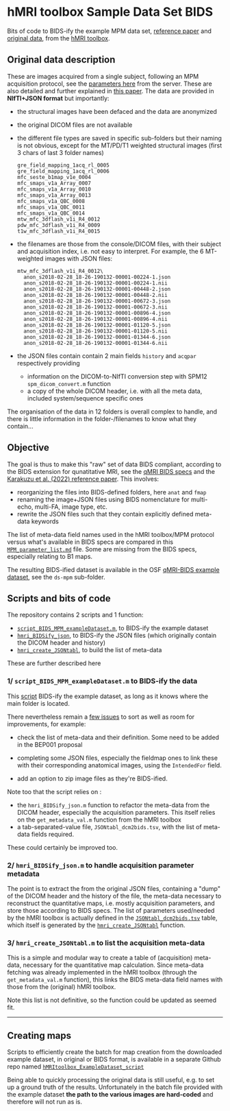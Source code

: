 # hMRI toolbox Sample Data Set BIDS
Bits of code to BIDS-ify the example MPM data set, [reference paper](https://doi.org/10.1016/j.dib.2019.104132) and [original data](https://owncloud.gwdg.de/index.php/s/iv2TOQwGy4FGDDZ), from the [hMRI toolbox](https://hmri.info/).

## Original data description

These are images acquired from a single subject, following an MPM acquisition protocol, see the [parameters here](https://owncloud.gwdg.de/index.php/s/iv2TOQwGy4FGDDZ/download?path=%2F&files=hmri_sample_dataset_protocol_800um_64ch.pdf) from the server. These are also detailed and further explained in [this paper](https://doi.org/10.1016/j.dib.2019.104132). The data are provided in **NIfTI+JSON format** but importantly:

- the structural images have been defaced and the data are anonymized

- the original DICOM files are not available

- the different file types are saved in specific sub-folders but their naming is not obvious, except for the MT/PD/T1 weighted structural images (first 3 chars of last 3 folder names)

  ```
  gre_field_mapping_1acq_rl_0005
  gre_field_mapping_1acq_rl_0006
  mfc_seste_b1map_v1e_0004      
  mfc_smaps_v1a_Array_0007      
  mfc_smaps_v1a_Array_0010      
  mfc_smaps_v1a_Array_0013      
  mfc_smaps_v1a_QBC_0008        
  mfc_smaps_v1a_QBC_0011        
  mfc_smaps_v1a_QBC_0014        
  mtw_mfc_3dflash_v1i_R4_0012   
  pdw_mfc_3dflash_v1i_R4_0009               
  t1w_mfc_3dflash_v1i_R4_0015   
  ```

- the filenames are those from the console/DICOM files, with their subject and acquisition index, i.e. not easy to interpret. For example, the 6 MT-weighted images with JSON files:

  ```
  mtw_mfc_3dflash_v1i_R4_0012\
  	anon_s2018-02-28_18-26-190132-00001-00224-1.json
  	anon_s2018-02-28_18-26-190132-00001-00224-1.nii 
  	anon_s2018-02-28_18-26-190132-00001-00448-2.json
  	anon_s2018-02-28_18-26-190132-00001-00448-2.nii 
  	anon_s2018-02-28_18-26-190132-00001-00672-3.json
  	anon_s2018-02-28_18-26-190132-00001-00672-3.nii 
  	anon_s2018-02-28_18-26-190132-00001-00896-4.json
  	anon_s2018-02-28_18-26-190132-00001-00896-4.nii 
  	anon_s2018-02-28_18-26-190132-00001-01120-5.json
  	anon_s2018-02-28_18-26-190132-00001-01120-5.nii 
  	anon_s2018-02-28_18-26-190132-00001-01344-6.json
  	anon_s2018-02-28_18-26-190132-00001-01344-6.nii 
  ```
  
- the JSON files contain contain 2 main fields `history` and `acqpar` respectively providing 

  - information on the DICOM-to-NIfTI conversion step with SPM12 `spm_dicom_convert.m` function
  - a copy of the whole DICOM header, i.e. with all the meta data, included system/sequence specific ones

The organisation of the data in 12 folders is overall complex to handle, and there is little information in the folder-/filenames to know what they contain...



## Objective

The goal is thus to make this "raw" set of data BIDS compliant, according to the BIDS extension for qunatitative MRI, see the [qMRI BIDS specs](https://bids-specification.readthedocs.io/en/stable/appendices/qmri.html) and the [Karakuzu et al. (2022) reference paper](https://doi.org/10.1038/s41597-022-01571-4). This involves:

- reorganizing the files into BIDS-defined folders, here `anat` and `fmap`
- renaming the image+JSON files using BIDS nomenclature for multi-echo, multi-FA, image type, etc.
- rewrite the JSON files such that they contain explicitly defined meta-data keywords

The list of meta-data field names used in the hMRI toolbox/MPM protocol versus what's available in BIDS specs are compared in this [`MPM_parameter_list.md`](https://github.com/CyclotronResearchCentre/hMRItbx_SampleDS_BIDS/blob/master/MPM_parameter_list.md) file. Some are missing from the BIDS specs, especially relating to B1 maps.

The resulting BIDS-ified dataset is available in the OSF [qMRI-BIDS example dataset](https://osf.io/k4bs5/), see the `ds-mpm` sub-folder.

## Scripts and bits of code

The repository contains 2 scripts and 1 function:
- [`script_BIDS_MPM_exampleDataset.m`](https://github.com/CyclotronResearchCentre/hMRItbx_SampleDS_BIDS/blob/master/script_BIDS_MPM_exampleDataset.m), to BIDS-ify the example dataset
- [`hmri_BIDSify_json`](https://github.com/CyclotronResearchCentre/hMRItbx_SampleDS_BIDS/blob/master/hmri_BIDSify_json.m), to BIDS-ify the JSON files (which originally contain the DICOM header and history)
- [`hmri_create_JSONtabl`](https://github.com/CyclotronResearchCentre/hMRItbx_SampleDS_BIDS/blob/master/hmri_create_JSONtabl.m), to build the list of meta-data

These are further described here

### 1/ `script_BIDS_MPM_exampleDataset.m` to BIDS-ify the data

This [script](https://github.com/CyclotronResearchCentre/hMRItbx_SampleDS_BIDS/blob/master/script_BIDS_MPM_exampleDataset.m) BIDS-ify the example dataset, as long as it knows where the main folder is located.

There nevertheless remain a [few issues](https://github.com/CyclotronResearchCentre/hMRItbx_SampleDS_BIDS/issues) to sort as well as room for improvements, for example:

- check the list of meta-data and their definition. Some need to be added in the BEP001 proposal

- completing some JSON files, especially the fieldmap ones to link these with their corresponding anatomical images, using the `IntendedFor` field.

- add an option to zip image files as they're BIDS-ified. 

Note too that the script relies on :
- the `hmri_BIDSify_json.m` function to refactor the meta-data from  the DICOM header, especially the acquisition parameters. This itself relies on the `get_metadata_val.m` function from the hMRI toolbox
- a tab-separated-value file, `JSONtabl_dcm2bids.tsv`, with the list of meta-data fields required.

These could certainly be improved too.

### 2/ `hmri_BIDSify_json.m` to handle acquisition parameter metadata

The point is to extract the from the original JSON files, containing a "dump" of the DICOM header and the history of the file, the meta-data necessary to reconstruct the quantitative maps, i.e. mostly acquisition parameters, and store those according to BIDS specs.
The list of parameters used/needed by the hMRI toolbox is actually defined in the [`JSONtabl_dcm2bids.tsv`](https://github.com/CyclotronResearchCentre/hMRItbx_SampleDS_BIDS/blob/master/JSONtabl_dcm2bids.tsv) table, which itself is generated by the [`hmri_create_JSONtabl`](https://github.com/CyclotronResearchCentre/hMRItbx_SampleDS_BIDS/blob/master/hmri_create_JSONtabl.m) function.

### 3/ `hmri_create_JSONtabl.m` to list the acquisition meta-data

This is a simple and modular way to create a table of (acquisition) meta-data, necessary for the quantitative map calculation. Since meta-data fetching was already implemented in the hMRI toolbox (through the `get_metadata_val.m` function), this links the BIDS meta-data field names with those from the (original) hMRI toolbox.

Note this list is not definitive, so the function could be updated as seemed fit.

---

## Creating maps

Scripts to efficiently create the batch for map creation from the downloaded example dataset, in original or BIDS format, is available in a separate Github repo named [`hMRItoolbox_ExampleDataset_script`](https://github.com/CyclotronResearchCentre/hMRItoolbox_ExampleDataset_script)


Being able to quickly processing the original data is still useful, e.g. to set up a ground truth of the results. Unfortunately in the batch file provided with the example dataset **the path to the various images are hard-coded**  and therefore will not run as is.

